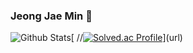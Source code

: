 ### Jeong Jae Min 👋
![Github Stats](https://github-readme-stats.vercel.app/api?username=woalsdl04&show_icons=true)[
//[![Solved.ac Profile](http://mazassumnida.wtf/api/v2/generate_badge?boj=woalsdl04)](https://solved.ac/profile/woalsdl04)](url)

<!--
**woalsdl04/woalsdl04** is a ✨ _special_ ✨ repository because its `README.md` (this file) appears on your GitHub profile.

Here are some ideas to get you started:

- 🔭 I’m currently working on ...
- 🌱 I’m currently learning ...
- 👯 I’m looking to collaborate on ...
- 🤔 I’m looking for help with ...
- 💬 Ask me about ...
- 📫 How to reach me: ...
- 😄 Pronouns: ...
- ⚡ Fun fact: ...
-->
